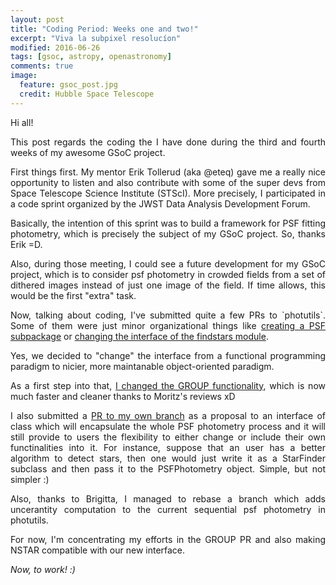```yaml
---
layout: post
title: "Coding Period: Weeks one and two!"
excerpt: "Viva la subpixel resolucíon"
modified: 2016-06-26
tags: [gsoc, astropy, openastronomy]
comments: true
image:
  feature: gsoc_post.jpg
  credit: Hubble Space Telescope
---
```


Hi all!

<p style='text-align: justify;'>
This post regards the coding the I have done during the third and fourth
weeks of my awesome GSoC project.
</p>

<p style='text-align: justify;'>
First things first. My mentor Erik Tollerud (aka @eteq) gave me a really nice
opportunity to listen and also contribute with some of the super devs
from Space Telescope Science Institute (STScI). More precisely, I participated
in a code sprint organized by the JWST Data Analysis Development Forum.
</p>

<p style='text-align: justify;'>
Basically, the intention of this sprint was to build a framework for PSF fitting
photometry, which is precisely the subject of my GSoC project.
So, thanks Erik =D.
</p>

<p style='text-align: justify;'>
Also, during those meeting, I could see a future development for my GSoC
project, which is to consider psf photometry in crowded fields from a set
of dithered images instead of just one image of the field. If time allows,
this would be the first "extra" task.
</p>

<p style='text-align: justify;'>
Now, talking about coding, I've submitted quite a few PRs to `photutils`.
Some of them were just minor organizational things like <a href="https://github.com/astropy/photutils/pull/367">creating a PSF subpackage</a> or <a href="https://github.com/astropy/photutils/pull/379">changing the interface of the findstars module</a>.
</p>

<p style='text-align: justify;'>
Yes, we decided to "change" the interface from a functional programming paradigm to
nicier, more maintanable object-oriented paradigm.
</p>

<p style='text-align: justify;'>
As a first step into that, <a href="https://github.com/astropy/photutils/pull/369">I changed the GROUP functionality</a>, which is now much faster and cleaner thanks to Moritz's reviews xD
</p>

<p style='text-align: justify;'>
I also submitted a <a href="https://github.com/mirca/ze-gsoc16-photutils/pull/3">PR to my own branch</a> as a proposal to an interface of class which will encapsulate the whole
PSF photometry process and it will still provide to users the flexibility to either change or
include their own functinalities into it. For instance, suppose that an user has a better
algorithm to detect stars, then one would just write it as a StarFinder subclass and then pass it to the PSFPhotometry object. Simple, but not simpler :)
</p>

<p style='text-align: justify;'>
Also, thanks to Brigitta, I managed to rebase a branch which adds uncerantity computation to the current sequential psf photometry in photutils.
</p>

<p style='text-align: justify;'>
For now, I'm concentrating my efforts in the GROUP PR and also making NSTAR compatible with
our new interface.  
</p>

<p style='text-align: justify;'>
<i>Now, to work! :)</i>
</p>
